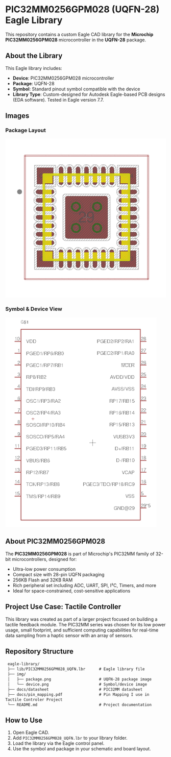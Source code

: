 # PIC32MM0256GPM028 (UQFN-28) Eagle Library

This repository contains a custom Eagle CAD library for the **Microchip PIC32MM0256GPM028** microcontroller in the **UQFN-28** package.

## About the Library

This Eagle library includes:

- **Device**: PIC32MM0256GPM028 microcontroller
- **Package**: UQFN-28
- **Symbol**: Standard pinout symbol compatible with the device
- **Library Type**: Custom-designed for Autodesk Eagle-based PCB designs (EDA software). Tested in Eagle version 7.7.

## Images

### Package Layout  
![Image of the Package](img/package.png)

### Symbol & Device View  
![Image of the Device](img/device.png)

## About PIC32MM0256GPM028

The **PIC32MM0256GPM028** is part of Microchip's PIC32MM family of 32-bit microcontrollers, designed for:

- Ultra-low power consumption
- Compact size with 28-pin UQFN packaging
- 256KB Flash and 32KB RAM
- Rich peripheral set including ADC, UART, SPI, I²C, Timers, and more
- Ideal for space-constrained, cost-sensitive applications

## Project Use Case: Tactile Controller

This library was created as part of a larger project focused on building a tactile feedback module. The PIC32MM series was chosen for its low power usage, small footprint, and sufficient computing capabilities for real-time data sampling from a haptic sensor with an array of sensors.

## Repository Structure

```
 eagle-library/
 ├── lib/PIC32MM0256GPM028_UQFN.lbr      # Eagle library file
 ├── img/
 │   ├── package.png                     # UQFN-28 package image
 │   └── device.png                      # Symbol/device image
 ├── docs/datasheet                      # PIC32MM datasheet
 ├── docs/pin_mapping.pdf                # Pin Mapping I use in Tactile Controler Project
 └── README.md                           # Project documentation
 ```

## How to Use

1. Open Eagle CAD.
2. Add `PIC32MM0256GPM028_UQFN.lbr` to your library folder.
3. Load the library via the Eagle control panel.
4. Use the symbol and package in your schematic and board layout.

